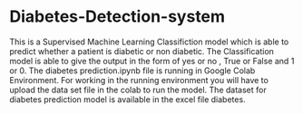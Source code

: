 # Diabetes-Detection-system
This is a Supervised Machine Learning Classifiction model which is able to predict whether a patient is diabetic or non diabetic.
The Classification model is able to give the output in the form of yes or no , True or False and 1 or 0.
The diabetes prediction.ipynb file is running in Google Colab Environment.
For working in the running environment you will have to upload the data set file in the colab to run the model.
The dataset for diabetes prediction model is available in the excel file diabetes.
